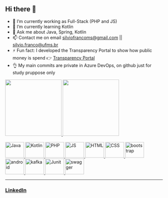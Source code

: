 ## Hi there 👋

- 🔭 I’m currently working as Full-Stack (PHP and JS)
- 🌱 I’m currently learning Kotlin
- 💬 Ask me about Java, Spring, Kotlin
- 📫 Contact me on email silviofrancoms@gmail.com || silvio.franco@ufms.br
- ⚡ Fun fact: I developed the Transparency Portal to show how public money is spend 👉 <a href="https://github.com/silviofrancoms10/dpge-transparencia">Transparency Portal</a>
- 👌 My main commits are private in Azure DevOps, on github just for study pruppose only

<div>
  <a href="https://github.com/silviofrancoms10">
  <img height="180em" src="https://github-readme-stats.vercel.app/api?username=silviofrancoms10&show_icons=true&theme=dark&include_all_commits=true&count_private=true"/>
  <img height="180em" src="https://github-readme-stats.vercel.app/api/top-langs/?username=silviofrancoms10&layout=compact&langs_count=16&theme=dark"/>
</div>

<div style="display: inline_block"><br>
  <img allign="center" alt="Java" height="50" width="60" src="https://cdn.jsdelivr.net/gh/devicons/devicon@latest/icons/java/java-original-wordmark.svg" />
  <img allign="center" alt="Kotlin" height="50" width="60" src="https://cdn.jsdelivr.net/gh/devicons/devicon@latest/icons/kotlin/kotlin-original.svg" />
  <img allign="center" alt="PHP" height="50" width="60" src="https://cdn.jsdelivr.net/gh/devicons/devicon@latest/icons/php/php-original.svg" />
  <img allign="center" alt="JS" height="50" width="60" src="https://cdn.jsdelivr.net/gh/devicons/devicon@latest/icons/javascript/javascript-original.svg" />
  <img allign="center" alt="HTML" height="50" width="60" src="https://cdn.jsdelivr.net/gh/devicons/devicon@latest/icons/html5/html5-original-wordmark.svg" />
  <img allign="center" alt="CSS" height="50" width="60" src="https://cdn.jsdelivr.net/gh/devicons/devicon@latest/icons/css3/css3-original-wordmark.svg" />
  <img allign="center" alt="bootstrap" height="50" width="60" src="https://cdn.jsdelivr.net/gh/devicons/devicon@latest/icons/bootstrap/bootstrap-original-wordmark.svg" />
  <img allign="center" alt="android" height="50" width="60" src="https://cdn.jsdelivr.net/gh/devicons/devicon@latest/icons/android/android-original-wordmark.svg" />
  <img allign="center" alt="kafka" height="50" width="60" src="https://cdn.jsdelivr.net/gh/devicons/devicon@latest/icons/apachekafka/apachekafka-original-wordmark.svg" />
  <img allign="center" alt="Junit" height="50" width="60" src="https://cdn.jsdelivr.net/gh/devicons/devicon@latest/icons/junit/junit-plain-wordmark.svg" />
  <img allign="center" alt="swagger" height="50" width="60" src="https://cdn.jsdelivr.net/gh/devicons/devicon@latest/icons/swagger/swagger-original.svg" />
</div>
<hr>
 <h3><a href="https://linkedin.com/in/silvioafranco">LinkedIn</a></h3>
